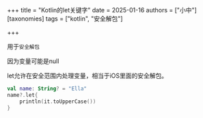 +++
title = "Kotlin的let关键字"
date = 2025-01-16
authors = ["小中"]
[taxonomies]
tags = ["kotlin", "安全解包"]

+++

用于`安全解包`

因为变量可能是null

let允许在安全范围内处理变量，相当于iOS里面的安全解包。

```kt
val name: String? = "Ella"
name?.let{
	println(it.toUpperCase())
}
```

